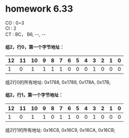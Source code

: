 # homework 6.33

CO : 0~3  
CI : 2  
CT : BC， B6, --, --  

#### 组2，行0，第一个字节地址： 
|12|11|10|9|8|7|6|5|4|3|2|1|0|
|--|--|--|-|-|-|-|-|-|-|-|-|-|
|1 |0 | 1|1|1|1|0|0|0|1|0|0|0|

组2行0的所有地址: 0x1788, 0x1789, 0x178A, 0x17B;  

#### 组2，行1，第一个字节地址： 
|12|11|10|9|8|7|6|5|4|3|2|1|0|
|--|--|--|-|-|-|-|-|-|-|-|-|-|
|1 |0 | 1|1|0|1|1|0|0|1|0|0|0|

组2行1的所有地址: 0x16C8, 0x16C9, 0x16CA, 0x16CB;  